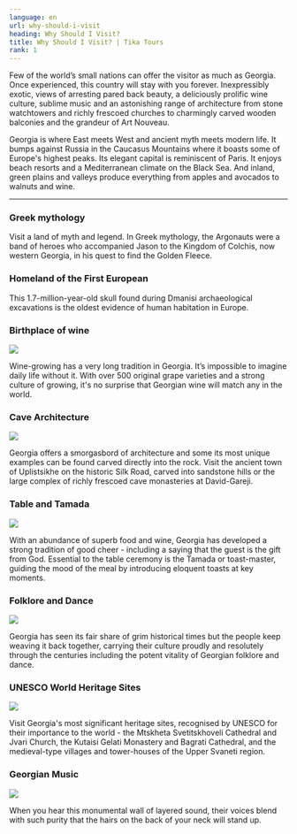 ```yaml
---
language: en
url: why-should-i-visit
heading: Why Should I Visit?
title: Why Should I Visit? | Tika Tours
rank: 1
---
```

<div class="row content-row"><!-- 1053 (1)-->

</div>

<div class="row content-row"><!-- 1054 (2)-->
<div class="col-xs-12 col-sm-6 col-md-6"><!-- 1430 -->

Few of the world’s small nations can offer the visitor as much as Georgia. Once experienced,
this country will stay with you forever. Inexpressibly exotic, views of arresting
pared back beauty, a deliciously prolific wine culture, sublime music and an astonishing
range of architecture from stone watchtowers and richly frescoed churches to charmingly
carved wooden balconies and the grandeur of Art Nouveau.

</div>

<div class="col-xs-12 col-sm-6 col-md-6"><!-- 1431 -->

Georgia is where East meets West and ancient myth meets modern life. It bumps against
Russia in the Caucasus Mountains where it boasts some of Europe's highest peaks.
Its elegant capital is reminiscent of Paris. It enjoys beach resorts and a Mediterranean
climate on the Black Sea. And inland, green plains and valleys produce everything
from apples and avocados to walnuts and wine.

</div>

</div>

<div class="row content-row"><!-- 1055 (3)-->
<div class="col-xs-12"><!-- 1432 -->

* * *

</div>

</div>

<div class="row content-row"><!-- 1056 (4)-->
<div class="col-xs-12 col-sm-6 col-md-6"><!-- 1433 -->

### Greek mythology


Visit a land of myth and legend. In Greek mythology, the Argonauts were a band of
heroes who accompanied Jason to the Kingdom of Colchis, now western Georgia, in
his quest to find the Golden Fleece.

</div>

<div class="col-xs-12 col-sm-6 col-md-6"><!-- 1434 -->

### Homeland of the First European


This 1.7\-million\-year\-old skull found during Dmanisi archaeological excavations
is the oldest evidence of human habitation in Europe.

</div>

</div>

<div class="row content-row"><!-- 1057 (5)-->
<div class="col-xs-12 col-sm-6 col-md-6"><!-- 1435 -->

### Birthplace of wine


![](/library/content/img30.jpg)

Wine\-growing has a very long tradition in Georgia. It’s impossible to imagine daily
life without it. With over 500 original grape varieties and a strong culture of
growing, it's no surprise that Georgian wine will match any in the world.

</div>

<div class="col-xs-12 col-sm-6 col-md-6"><!-- 1436 -->

### Cave Architecture


![](/library/content/img29.jpg)

Georgia offers a smorgasbord of architecture and some its most unique examples can
be found carved directly into the rock. Visit the ancient town of Uplistsikhe on
the historic Silk Road, carved into sandstone hills or the large complex of richly
frescoed cave monasteries at David\-Gareji.

</div>

</div>

<div class="row content-row"><!-- 1058 (6)-->
<div class="col-xs-12 col-sm-6 col-md-6"><!-- 1437 -->

### Table and Tamada


![](/library/content/img31.jpg)

With an abundance of superb food and wine, Georgia has developed a strong tradition
of good cheer \- including a saying that the guest is the gift from God. Essential
to the table ceremony is the Tamada or toast\-master, guiding the mood of the meal
by introducing eloquent toasts at key moments.

</div>

<div class="col-xs-12 col-sm-6 col-md-6"><!-- 1438 -->

### Folklore and Dance


![](/library/content/img33.jpg)

Georgia has seen its fair share of grim historical times but the people keep weaving
it back together, carrying their culture proudly and resolutely through the centuries
including the potent vitality of Georgian folklore and dance.

</div>

</div>

<div class="row content-row"><!-- 1059 (7)-->
<div class="col-xs-12 col-sm-6 col-md-6"><!-- 1439 -->

### UNESCO World Heritage Sites


![](/library/content/img34.jpg)

Visit Georgia's most significant heritage sites, recognised by UNESCO for their importance
to the world \- the Mtskheta Svetitskhoveli Cathedral and Jvari Church, the Kutaisi
Gelati Monastery and Bagrati Cathedral, and the medieval\-type villages and tower\-houses
of the Upper Svaneti region.

</div>

<div class="col-xs-12 col-sm-6 col-md-6"><!-- 1440 -->

### Georgian Music


![](/library/content/img32.jpg)

When you hear this monumental wall of layered sound, their voices blend with such
purity that the hairs on the back of your neck will stand up.

</div>

</div>
